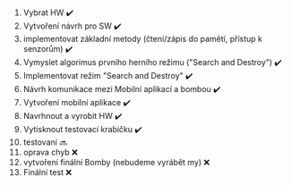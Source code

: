 1) Vybrat HW  :heavy_check_mark:  
2) Vytvoření návrh pro SW :heavy_check_mark:  
3) implementovat základní metody (čtení/zápis do pamětí, přístup k senzorům) :heavy_check_mark:  
4) Vymyslet algorimus prvního herního režimu ("Search and Destroy") :heavy_check_mark:  
5) Implementovat režim "Search and Destroy" :heavy_check_mark:  
6) Návrh komunikace mezi Mobilní aplikací a bombou :heavy_check_mark:  
7) Vytvoření mobilní aplikace :heavy_check_mark:  
8) Navrhnout a vyrobit HW :heavy_check_mark:  
9) Vytisknout testovací krabičku :heavy_check_mark:  
10) testovaní :soon:   
11) oprava chyb :x:  
12) vytvoření finální Bomby (nebudeme vyrábět my) :x:  
13) Finální test :x:  
